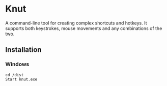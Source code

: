 # Knut
A command-line tool for creating complex shortcuts and hotkeys. It supports both keystrokes, mouse movements and any combinations of the two. 

## Installation
### Windows
```
cd /dist
Start knut.exe
```